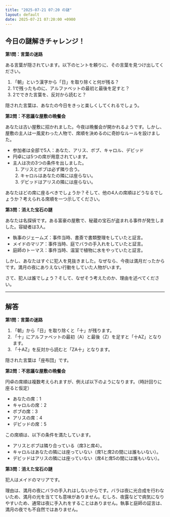 ```yaml
---
title: "2025-07-21 07:20 の謎"
layout: default
date: 2025-07-21 07:20:00 +0900
---
```

## 今日の謎解きチャレンジ！

**第1問：言葉の迷路**

ある言葉が隠されています。以下のヒントを頼りに、その言葉を見つけ出してください。

1.  「朝」という漢字から「日」を取り除くと何が残る？
2.  1で残ったものに、アルファベットの最初と最後を足すと？
3.  2でできた言葉を、反対から読むと？

隠された言葉は、あなたの今日をきっと楽しくしてくれるでしょう。

**第2問：不思議な屋敷の晩餐会**

あなたは古い屋敷に招かれました。今夜は晩餐会が開かれるようです。しかし、屋敷の主人は一風変わった人物で、席順を決めるのに奇妙なルールを設けました。

*   参加者は全部で5人：あなた、アリス、ボブ、キャロル、デビッド
*   円卓には5つの席が用意されています。
*   主人は次の3つの条件を出しました。
    1.  アリスとボブは必ず隣り合う。
    2.  キャロルはあなたの隣には座らない。
    3.  デビッドはアリスの隣には座らない。

あなたはどの席に座るべきでしょうか？そして、他の4人の席順はどうなるでしょうか？考えられる席順を一つ示してください。

**第3問：消えた宝石の謎**

あなたは名探偵です。ある富豪の屋敷で、秘蔵の宝石が盗まれる事件が発生しました。容疑者は3人。

*   執事のジェームズ：事件当時、書斎で書類整理をしていたと証言。
*   メイドのマリア：事件当時、庭でバラの手入れをしていたと証言。
*   庭師のトーマス：事件当時、温室で植物に水をやっていたと証言。

しかし、あなたはすぐに犯人を見抜きました。なぜなら、今夜は満月だったからです。満月の夜にありえない行動をしていた人物がいます。

さて、犯人は誰でしょう？そして、なぜそう考えたのか、理由を述べてください。

---

## 解答

**第1問：言葉の迷路**

1.  「朝」から「日」を取り除くと「十」が残ります。
2.  「十」にアルファベットの最初（A）と最後（Z）を足すと「十AZ」となります。
3.  「十AZ」を反対から読むと「ZA十」となります。

隠された言葉は「座布団」です。

**第2問：不思議な屋敷の晩餐会**

円卓の席順は複数考えられますが、例えば以下のようになります。（時計回りに座ると仮定）

*   あなたの席：1
*   キャロルの席：2
*   ボブの席：3
*   アリスの席：4
*   デビッドの席：5

この席順は、以下の条件を満たしています。

*   アリスとボブは隣り合っている（席3と席4）。
*   キャロルはあなたの隣には座っていない（席1と席2の間には誰もいない）。
*   デビッドはアリスの隣には座っていない（席4と席5の間には誰もいない）。

**第3問：消えた宝石の謎**

犯人はメイドのマリアです。

理由は、満月の夜にバラの手入れはしないからです。バラは夜に光合成を行わないため、満月の光を当てても意味がありません。むしろ、夜露などで病気になりやすいため、通常は夜に手入れをすることはありません。執事と庭師の証言は、満月の夜でも不自然ではありません。
